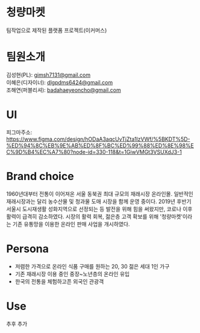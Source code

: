 # 청량마켓
  팀작업으로 제작된 플랫폼 프로젝트(이커머스)
  

# 팀원소개
  김성현(PL): gimsh7131@gmail.com<br>
  이혜은(디자이너): dlgpdms6424@gmail.com<br>
  조해연(퍼블리셔): badahaeyeoncho@gmail.com

# UI
  피그마주소: https://www.figma.com/design/hODaA3aqcUvTjZta1lzVWf/%5BKDT%5D-%ED%94%8C%EB%9E%AB%ED%8F%BC%ED%99%88%ED%8E%98%EC%9D%B4%EC%A7%80?node-id=330-118&t=1GiwVMGt3VSUXdJ3-1

# Brand choice
  1960년대부터 전통이 이어져온 서울 동북권 최대 규모의 재래시장 온라인몰.
  일반적인 재래시장과는 달리 농수산물 및 청과물 도매 시장을 함께 운영 중이다.
  2019년 후반기 서울시 도시재생활 성화지역으로 선정되는 등 발전을 위해 힘을 써왔지만,
  코로나 이후 활력이 급격히 감소하였다.
  시장의 활력 회복, 젊은층 고객 확보를 위해 '청량마켓'이라는 기존 유통망을 이용한 온라인 판매 사업을 개시하였다.

# Persona
  - 저렴한 가격으로 온라인 식품 구매를 원하는 20, 30 젊은 세대 1인 가구
  - 기존 재래시장 이용 중인 중장~노년층의 온라인 유입
  - 한국의 전통을 체험하고픈 외국인 관광객

# Use
 추후 추가
